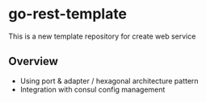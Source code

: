 # go-rest-template
This is a new template repository for create web service

## Overview
- Using port & adapter / hexagonal architecture pattern
- Integration with consul config management
